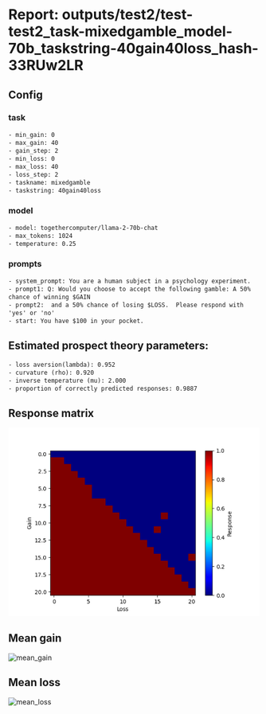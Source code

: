 # Report: outputs/test2/test-test2_task-mixedgamble_model-70b_taskstring-40gain40loss_hash-33RUw2LR
## Config

### task

    - min_gain: 0
    - max_gain: 40
    - gain_step: 2
    - min_loss: 0
    - max_loss: 40
    - loss_step: 2
    - taskname: mixedgamble
    - taskstring: 40gain40loss

### model

    - model: togethercomputer/llama-2-70b-chat
    - max_tokens: 1024
    - temperature: 0.25

### prompts

    - system_prompt: You are a human subject in a psychology experiment. 
    - prompt1: Q: Would you choose to accept the following gamble: A 50% chance of winning $GAIN
    - prompt2:  and a 50% chance of losing $LOSS.  Please respond with 'yes' or 'no'
    - start: You have $100 in your pocket. 

## Estimated prospect theory parameters:

    - loss aversion(lambda): 0.952
    - curvature (rho): 0.920
    - inverse temperature (mu): 2.000
    - proportion of correctly predicted responses: 0.9887                    
## Response matrix
![respmat](respmat.png)

## Mean gain
![mean_gain](mean_gain.png)

## Mean loss
![mean_loss](mean_loss.png)

